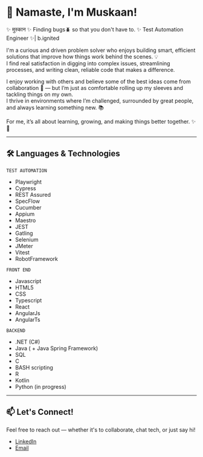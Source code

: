 # 👋 Namaste, I'm Muskaan!

✨ मुस्कान ✨
Finding bugs🪲 so that you don't have to.
✨️ Test Automation Engineer ✨️| b.ignited

I'm a curious and driven problem solver who enjoys building smart, efficient solutions that improve how things work behind the scenes. 💡  
I find real satisfaction in digging into complex issues, streamlining processes, and writing clean, reliable code that makes a difference.

I enjoy working with others and believe some of the best ideas come from collaboration 💙 — but I’m just as comfortable rolling up my sleeves and tackling things on my own.  
I thrive in environments where I’m challenged, surrounded by great people, and always learning something new. 📚

For me, it’s all about learning, growing, and making things better together. ✨🚀

---

## 🛠️ Languages & Technologies

`TEST AUTOMATION`
  - Playwright
  -	Cypress
  -	REST Assured
  -	SpecFlow
  -	Cucumber
  -	Appium
  -	Maestro
  -	JEST
  -	Gatling
  -	Selenium
  -	JMeter
  -	Vitest
  -	RobotFramework

`FRONT END`
  -	Javascript
  -	HTML5
  -	CSS
  -	Typescript
  -	React
  -	AngularJs
  -	AngularTs

`BACKEND`
  -	.NET (C#)
  -	Java ( + Java Spring Framework)
  -	SQL
  -	C
  -	BASH scripting
  -	R
  -	Kotlin
  - Python (in progress) 
  
---

## 📫 Let's Connect!

Feel free to reach out — whether it's to collaborate, chat tech, or just say hi!

- [LinkedIn](https://www.linkedin.com/in/muskaanparikh/)
- [Email](mailto:muskaan.parikh@bignited.be)
